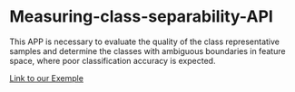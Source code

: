 # Measuring-class-separability-API
This APP is necessary to evaluate the quality of the class representative samples and determine the classes with ambiguous boundaries in feature space, where poor classification accuracy is expected.

[Link to our Exemple](https://ibtissem.users.earthengine.app/view/measuring-class-separability)
